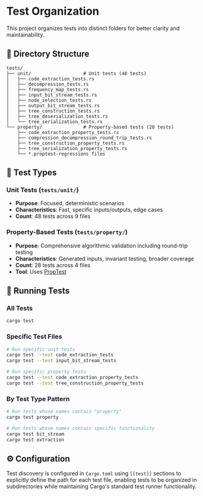 # Test Organization

This project organizes tests into distinct folders for better clarity and maintainability.

## 📁 Directory Structure

```
tests/
├── unit/                   # Unit tests (48 tests)
│   ├── code_extraction_tests.rs
│   ├── decompression_tests.rs
│   ├── frequency_map_tests.rs
│   ├── input_bit_stream_tests.rs
│   ├── node_selection_tests.rs
│   ├── output_bit_stream_tests.rs
│   ├── tree_construction_tests.rs
│   ├── tree_deserialization_tests.rs
│   └── tree_serialization_tests.rs
└── property/               # Property-based tests (28 tests)
    ├── code_extraction_property_tests.rs
    ├── compression_decompression_round_trip_tests.rs
    ├── tree_construction_property_tests.rs
    ├── tree_serialization_property_tests.rs
    └── *.proptest-regressions files
```

## 🧪 Test Types

### Unit Tests (`tests/unit/`)
- **Purpose**: Focused, deterministic scenarios
- **Characteristics**: Fast, specific inputs/outputs, edge cases
- **Count**: 48 tests across 9 files

### Property-Based Tests (`tests/property/`)
- **Purpose**: Comprehensive algorithmic validation including round-trip testing
- **Characteristics**: Generated inputs, invariant testing, broader coverage
- **Count**: 28 tests across 4 files
- **Tool**: Uses [PropTest](https://github.com/AltSysrq/proptest)

## 🚀 Running Tests

### All Tests
```bash
cargo test
```

### Specific Test Files
```bash
# Run specific unit tests
cargo test --test code_extraction_tests
cargo test --test input_bit_stream_tests

# Run specific property tests
cargo test --test code_extraction_property_tests
cargo test --test tree_construction_property_tests
```

### By Test Type Pattern
```bash
# Run tests whose names contain "property"
cargo test property

# Run tests whose names contain specific functionality
cargo test bit_stream
cargo test extraction
```

## ⚙️ Configuration

Test discovery is configured in `Cargo.toml` using `[[test]]` sections to explicitly define the path for each test file, enabling tests to be organized in subdirectories while maintaining Cargo's standard test runner functionality.
